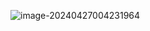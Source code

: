 ![image-20240427004231964](../../../../AppData/Roaming/Typora/typora-user-images/image-20240427004231964.png)